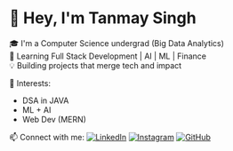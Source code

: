 # 👋 Hey, I'm Tanmay Singh

🎓 I'm a Computer Science undergrad (Big Data Analytics)  
🚀 Learning Full Stack Development | AI | ML | Finance  
💡 Building projects that merge tech and impact  

🧠 Interests:
- DSA in JAVA 
- ML + AI
- Web Dev (MERN)

📫 Connect with me:
[![LinkedIn](https://img.shields.io/badge/LinkedIn-blue?logo=linkedin)]([https://www.linkedin.com/in/tanmay-singh-366717291/])
[![Instagram](https://img.shields.io/badge/Instagram-orange?logo=instagram)](https://instagram.com/tannnmayy)
[![GitHub](https://img.shields.io/badge/GitHub-grey?logo=github)](https://github.com/tanmaysingh)

